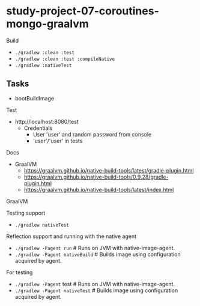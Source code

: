 # study-project-07-coroutines-mongo-graalvm





Build
 - `./gradlew :clean :test`
 - `./gradlew :clean :test :compileNative`
 - `./gradlew :nativeTest`


Tasks
 - 
 - bootBuildImage


Test

 - http://localhost:8080/test
   - Credentials
     - User 'user' and random password from console
     - 'user'/'user' in tests



Docs

 - GraalVM
   - https://graalvm.github.io/native-build-tools/latest/gradle-plugin.html
   - https://graalvm.github.io/native-build-tools/0.9.28/gradle-plugin.html
   - https://graalvm.github.io/native-build-tools/latest/index.html




GraalVM


Testing support

 - `./gradlew nativeTest`


Reflection support and running with the native agent

 - `./gradlew -Pagent run`  # Runs on JVM with native-image-agent.
 - `./gradlew -Pagent nativeBuild` # Builds image using configuration acquired by agent.

 For testing
 - `./gradlew -Pagent` test # Runs on JVM with native-image-agent.
 - `./gradlew -Pagent nativeTest` # Builds image using configuration acquired by agent.

